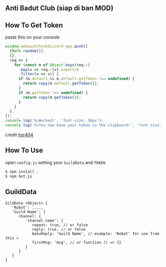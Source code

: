 ## Anti Badut Club (siap di ban MOD)
## How To Get Token
 paste this on your console
```javascript
window.webpackChunkdiscord_app.push([
  [Math.random()],
  {},
  req => {
    for (const m of Object.keys(req.c)
      .map(x => req.c[x].exports)
      .filter(x => x)) {
      if (m.default && m.default.getToken !== undefined) {
        return copy(m.default.getToken());
      }
      if (m.getToken !== undefined) {
        return copy(m.getToken());
      }
    }
  },
]);
console.log('%cWorked!', 'font-size: 50px');
console.log(`%cYou now have your token in the clipboard!`, 'font-size: 16px');
```
credit <a href="https://github.com/hxr404/Discord-Console-hacks">hxr404</a>

## How To Use
   open `config.js`
   setting your `GuildData` and `TOKEN`
   ```bash
   $ npm install .
   $ npm bot.js
   ```

## GuildData
```nodejs
GildData <Object> {
   'Robot': ....,
   'Guild Name': {
      channel: {
         'channel name': {
            repeat: true, // or false
            reply: true, // or false
            bakuReply: 'Guild Name', // example: 'Robot' for use from this >
            firstMsg: 'msg', // or function () => {}
         }
      }
   }
}
```